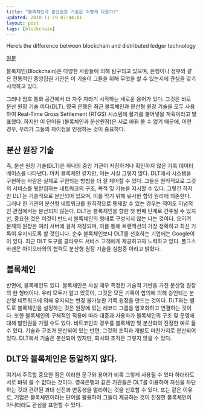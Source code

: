 ```yaml
---
title: "블록체인과 분산원장 기술은 어떻게 다른가?"
updated: 2018-11-19 07:44:01
layout: post
tags: [blockchain]
---
```


Here’s the difference between blockchain and distributed ledger technology

[원문](https://thenextweb.com/hardfork/2018/07/27/distributed-ledger-technology-blockchain/)

블록체인(Blockchain)은 다양한 사람들에 의해 탐구되고 있으며, 은행이나 정부와 같은 전통적인 중앙집권 기관은 이 기술이 그들을 위해 무엇을 할 수 있는지에 관심을 갖기 시작하고 있다.

그러나 암호 통화 공간에서 더 자주 자라기 시작하는 새로운 용어가 있다. 그것은 바로 분산 원장 기술 이다(DLT). 영국 은행은 최근 블록체인과 분산형 원장 기술을 모두 사용하여 Real-Time Gross Settlement (RTGS) 시스템에 활기를 불어넣을 계획이라고 발표했다. 하지만 이 단어들 (블록체인과 분산원장)은 서로 바꿔 쓸 수 없기 때문에, 이런 경우, 우리가 그들의 차이점을 인정하는 것이 중요하다.

## 분산 원장 기술

즉, 분산 원장 기술(DLT)은 하나의 중앙 기관이 저장하거나 확인하지 않은 기록 데이터베이스를 나타낸다. 마치 블록체인 같지만, 이는 사실 그렇지 않다. DLT에서 시스템을 구현하는 사람은 실제로 구현되는 방법을 더 잘 제어할 수 있다. 그들은 원칙적으로 그것의 서비스를 뒷받침하는 네트워크의 구조, 목적 및 기능을 지시할 수 있다. 그렇긴 하지만 DLT는 기술적으로 분산되어 있으며, 이를 막기 위해 유사한 합의 원리에 의존한다. 그러나 한 기관이 분산형 네트워크를 원칙적으로 통제할 수 있는 경우는 적어도 이념적인 관점에서는 분산되지 않는다. DLT는 블록체인을 향한 첫 번째 단계로 간주될 수 있지만, 중요한 것은 이것이 반드시 블록체인의 형태로 구성되지 않는 다는 것이다. 오히려 문제의 원장은 여러 서버에 걸쳐 저장되며, 이를 통해 트랜잭션의 가장 정확하고 최신 기록이 유지되도록 할 것입니다. 순수 블록체인보다 DLT를 선호하는 기업에는 Google이 이 있다. 최근 DLT 도구를 클라우드 서비스 고객에게 제공하고자 노력하고 있다. 폴크스바겐은 아이오타와의 협력도 분산형 원장 기술을 실험중 이라고 밝혔다.

## 블록체인

반면에, 블록체인도 있다. 블록체인은 사실 매우 특정한 기술적 기반을 가진 분산형 원장의 한 형태이다. 우리 모두가 알고 있듯이, 그것은 모든 기록이 합의에 의해 승인되는 분산형 네트워크에 의해 유지되는 변경 불가능한 기록 원장을 만드는 것이다. DLT와는 별도로 블록체인을 설정하는 것은 원장에 있는 레코드 그룹을 암호화하고 연결하는 것이다. 또한 블록체인의 구체적인 적용에 따라 대중과 사용자가 블록체인의 구조 및 운영에 대해 발언권을 가질 수도 있다. 비트코인의 경우를 블록체인 및 분산화의 진정한 예로 들 수 있다. 기술과 구조가 분산되어 있는 반면, 그것의 조직과 개발도 마찬가지로 분산되어 있다. DLT에서 기술은 분산되어 있지만, 회사의 조직은 그렇지 않을 수 있다.

## DLT와 블록체인은 동일하지 않다.

여기서 주목할 중요한 점은 이러한 문구와 용어가 비록 그렇게 사용될 수 있다 하더라도 서로 바꿔 쓸 수 없다는 것이다. 영국은행과 같은 기관들은 DLT를 이용하여 자신을 차단하는 것과 관련된 과대 선전과 변동성을 멀리하는 것을 선호할 수 있다. 또는 같은 이유로, 기업은 블록체인이라는 단어를 활용하여 그들이 제공하는 것이 진정한 블록체인이 아니더라도 관심을 표현할 수 있다.